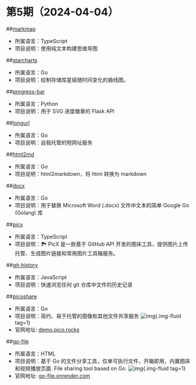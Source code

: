# 第5期（2024-04-04）


##[markmap](https://github.com/markmap/markmap)
- 所属语言：TypeScript
- 项目说明：使用纯文本构建思维导图

##[starcharts](https://github.com/caarlos0/starcharts)
- 所属语言：Go
- 项目说明：绘制存储库星级随时间变化的曲线图。

##[progress-bar](https://github.com/fredericojordan/progress-bar)
- 所属语言：Python
- 项目说明：用于 SVG 进度徽章的 Flask API

##[longurl](https://github.com/long2ice/longurl)
- 所属语言：Go
- 项目说明：自我托管的短网址服务

##[html2md](https://github.com/TruthHun/html2md)
- 所属语言：Go
- 项目说明：html2markdown，将 html 转换为 markdown

##[docx](https://github.com/nguyenthenguyen/docx)
- 所属语言：Go
- 项目说明：用于替换 Microsoft Word (.docx) 文件中文本的简单 Google Go (Golang) 库

##[picx](https://github.com/XPoet/picx)
- 所属语言：TypeScript
- 项目说明：🏞️ PicX 是一款基于 GitHub API 开发的图床工具，提供图片上传托管、生成图片链接和常用图片工具箱服务。

##[git-history](https://github.com/pomber/git-history)
- 所属语言：JavaScript
- 项目说明：快速浏览任何 git 仓库中文件的历史记录

##[picoshare](https://github.com/mtlynch/picoshare)
- 所属语言：Go
- 项目说明：简约、易于托管的图像和其他文件共享服务
![img](https://mirror.ghproxy.com/https://raw.githubusercontent.com/xiaoxuan6/weekly/main/docs/static/images/2024/1712221244.png){.img-fluid tag=1}
- 官网地址: [demo.pico.rocks](https://demo.pico.rocks)

##[go-file](https://github.com/songquanpeng/go-file)
- 所属语言：HTML
- 项目说明：基于 Go 的文件分享工具，仅单可执行文件，开箱即用，内置图床和视频播放页面. File sharing tool based on Go.
![img](https://mirror.ghproxy.com/https://raw.githubusercontent.com/xiaoxuan6/weekly/main/docs/static/images/2024/1712224477.png){.img-fluid tag=1}
- 官网地址: [go-file.onrender.com](https://go-file.onrender.com)
